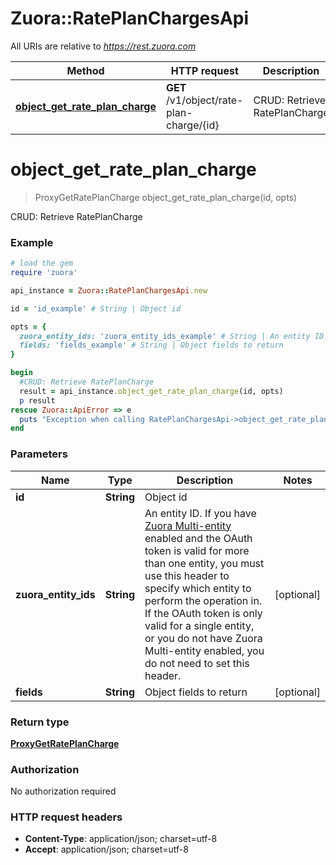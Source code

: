 # Zuora::RatePlanChargesApi

All URIs are relative to *https://rest.zuora.com*

Method | HTTP request | Description
------------- | ------------- | -------------
[**object_get_rate_plan_charge**](RatePlanChargesApi.md#object_get_rate_plan_charge) | **GET** /v1/object/rate-plan-charge/{id} | CRUD: Retrieve RatePlanCharge


# **object_get_rate_plan_charge**
> ProxyGetRatePlanCharge object_get_rate_plan_charge(id, opts)

CRUD: Retrieve RatePlanCharge



### Example
```ruby
# load the gem
require 'zuora'

api_instance = Zuora::RatePlanChargesApi.new

id = 'id_example' # String | Object id

opts = { 
  zuora_entity_ids: 'zuora_entity_ids_example' # String | An entity ID. If you have [Zuora Multi-entity](https://knowledgecenter.zuora.com/BB_Introducing_Z_Business/Multi-entity) enabled and the OAuth token is valid for more than one entity, you must use this header to specify which entity to perform the operation in. If the OAuth token is only valid for a single entity, or you do not have Zuora Multi-entity enabled, you do not need to set this header. 
  fields: 'fields_example' # String | Object fields to return
}

begin
  #CRUD: Retrieve RatePlanCharge
  result = api_instance.object_get_rate_plan_charge(id, opts)
  p result
rescue Zuora::ApiError => e
  puts "Exception when calling RatePlanChargesApi->object_get_rate_plan_charge: #{e}"
end
```

### Parameters

Name | Type | Description  | Notes
------------- | ------------- | ------------- | -------------
 **id** | **String**| Object id | 
 **zuora_entity_ids** | **String**| An entity ID. If you have [Zuora Multi-entity](https://knowledgecenter.zuora.com/BB_Introducing_Z_Business/Multi-entity) enabled and the OAuth token is valid for more than one entity, you must use this header to specify which entity to perform the operation in. If the OAuth token is only valid for a single entity, or you do not have Zuora Multi-entity enabled, you do not need to set this header.  | [optional] 
 **fields** | **String**| Object fields to return | [optional] 

### Return type

[**ProxyGetRatePlanCharge**](ProxyGetRatePlanCharge.md)

### Authorization

No authorization required

### HTTP request headers

 - **Content-Type**: application/json; charset=utf-8
 - **Accept**: application/json; charset=utf-8



